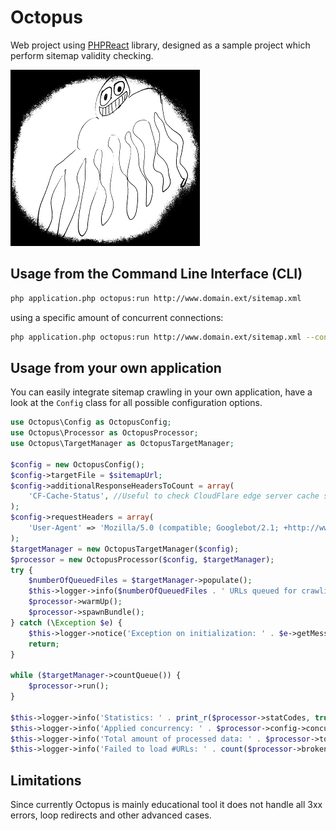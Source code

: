 # Octopus
Web project using [PHPReact](https://github.com/reactphp/react) library, designed as a sample project which perform sitemap validity checking.

![Logo](logo-medium.png)

## Usage from the Command Line Interface (CLI)

```bash
php application.php octopus:run http://www.domain.ext/sitemap.xml
```
using a specific amount of concurrent connections:

```bash
php application.php octopus:run http://www.domain.ext/sitemap.xml --concurrency 15
```

## Usage from your own application
You can easily integrate sitemap crawling in your own application, have a look at the `Config` class for all possible configuration options.

```php
use Octopus\Config as OctopusConfig;
use Octopus\Processor as OctopusProcessor;
use Octopus\TargetManager as OctopusTargetManager;

$config = new OctopusConfig();
$config->targetFile = $sitemapUrl;
$config->additionalResponseHeadersToCount = array(
    'CF-Cache-Status', //Useful to check CloudFlare edge server cache status
);
$config->requestHeaders = array(
    'User-Agent' => 'Mozilla/5.0 (compatible; Googlebot/2.1; +http://www.google.com/bot.html)', //Simulate Google's webcrawler
);
$targetManager = new OctopusTargetManager($config);
$processor = new OctopusProcessor($config, $targetManager);
try {
    $numberOfQueuedFiles = $targetManager->populate();
    $this->logger->info($numberOfQueuedFiles . ' URLs queued for crawling');
    $processor->warmUp();
    $processor->spawnBundle();
} catch (\Exception $e) {
    $this->logger->notice('Exception on initialization: ' . $e->getMessage());
    return;
}

while ($targetManager->countQueue()) {
    $processor->run();
}

$this->logger->info('Statistics: ' . print_r($processor->statCodes, true));
$this->logger->info('Applied concurrency: ' . $processor->config->concurrency);
$this->logger->info('Total amount of processed data: ' . $processor->totalData);
$this->logger->info('Failed to load #URLs: ' . count($processor->brokenUrls));
```

## Limitations
Since currently Octopus is mainly educational tool it does not handle all 3xx
errors, loop redirects and other advanced cases.

